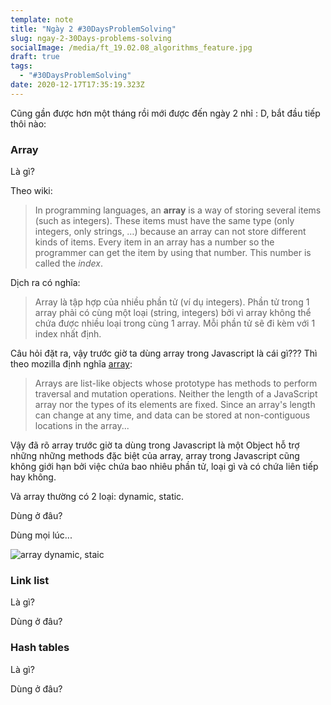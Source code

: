```yaml
---
template: note
title: "Ngày 2 #30DaysProblemSolving"
slug: ngay-2-30Days-problems-solving
socialImage: /media/ft_19.02.08_algorithms_feature.jpg
draft: true
tags:
  - "#30DaysProblemSolving"
date: 2020-12-17T17:35:19.323Z
---
```

Cũng gần được hơn một tháng rồi mới được đến ngày 2 nhỉ : D, bắt đầu tiếp thôi nào:

### Array

Là gì?

Theo wiki:

> In programming languages, an **array** is a way of storing several items (such as integers). These items must have the same type (only integers, only strings, …) because an array can not store different kinds of items. Every item in an array has a number so the programmer can get the item by using that number. This number is called the *index*.

Dịch ra có nghĩa: 

> Array là tập hợp của nhiều phần tử (ví dụ integers). Phần tử trong 1 array phải có cùng một loại (string, integers) bởi vì array không thể chứa được nhiều loại trong cùng 1 array. Mỗi phần tử sẽ đi kèm với 1 index nhất định. 

Câu hỏi đặt ra, vậy trước giờ ta dùng array trong Javascript là cái gì??? Thì theo mozilla định nghĩa [array](https://developer.mozilla.org/en-US/docs/Web/JavaScript/Reference/Global_Objects/Array):

> Arrays are list-like objects whose prototype has methods to perform traversal and mutation operations. Neither the length of a JavaScript array nor the types of its elements are fixed. Since an array's length can change at any time, and data can be stored at non-contiguous locations in the array...

Vậy đã rõ array trước giờ ta dùng trong Javascript là một Object hỗ trợ những những methods đặc biệt của array, array trong Javascript cũng không giới hạn bởi việc chứa bao nhiêu phần tử, loại gì và có chứa liên tiếp hay không.

Và array thường có 2 loại: dynamic, static. 

Dùng ở đâu?

Dùng mọi lúc...

![array dynamic, staic](/media/maxresdefault.jpg "array dynamic, staic")

### Link list

Là gì?

Dùng ở đâu?

### Hash tables

Là gì?

Dùng ở đâu?